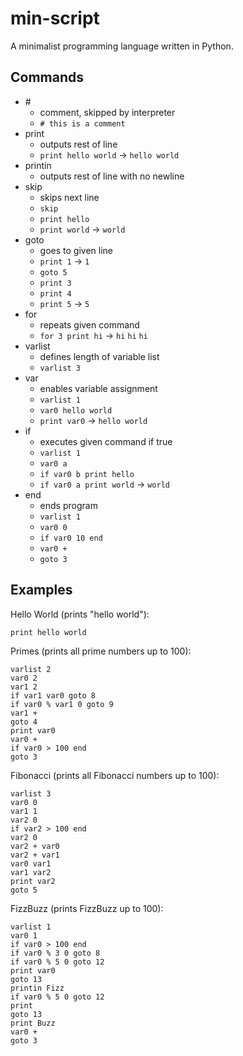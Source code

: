 # min-script
A minimalist programming language written in Python.

## Commands

- \#
  - comment, skipped by interpreter
  - `# this is a comment`
- print
  - outputs rest of line
  - `print hello world` -> `hello world`
- printin
  - outputs rest of line with no newline
- skip
  - skips next line
  - `skip`
  - `print hello`
  - `print world` -> `world`
- goto
  - goes to given line
  - `print 1` -> `1`
  - `goto 5`
  - `print 3`
  - `print 4`
  - `print 5` -> `5`
- for
  - repeats given command
  - `for 3 print hi` -> `hi` `hi` `hi`
- varlist
  - defines length of variable list
  - `varlist 3`
- var
  - enables variable assignment
  - `varlist 1`
  - `var0 hello world`
  - `print var0` -> `hello world`
- if
  - executes given command if true
  - `varlist 1`
  - `var0 a`
  - `if var0 b print hello`
  - `if var0 a print world` -> `world`
- end
  - ends program
  - `varlist 1`
  - `var0 0`
  - `if var0 10 end`
  - `var0 +`
  - `goto 3`

## Examples

Hello World (prints "hello world"):
```
print hello world
```

Primes (prints all prime numbers up to 100):
```
varlist 2
var0 2
var1 2
if var1 var0 goto 8
if var0 % var1 0 goto 9
var1 +
goto 4
print var0
var0 +
if var0 > 100 end
goto 3

```

Fibonacci (prints all Fibonacci numbers up to 100):
```
varlist 3
var0 0
var1 1
var2 0
if var2 > 100 end
var2 0
var2 + var0
var2 + var1
var0 var1
var1 var2
print var2
goto 5
```

FizzBuzz (prints FizzBuzz up to 100):
```
varlist 1
var0 1
if var0 > 100 end
if var0 % 3 0 goto 8
if var0 % 5 0 goto 12
print var0
goto 13
printin Fizz
if var0 % 5 0 goto 12
print
goto 13
print Buzz
var0 +
goto 3
```
